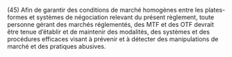 (45) Afin de garantir des conditions de marché homogènes entre les plates-formes et systèmes de négociation relevant du présent règlement, toute personne gérant des marchés réglementés, des MTF et des OTF devrait être tenue d’établir et de maintenir des modalités, des systèmes et des procédures efficaces visant à prévenir et à détecter des manipulations de marché et des pratiques abusives.